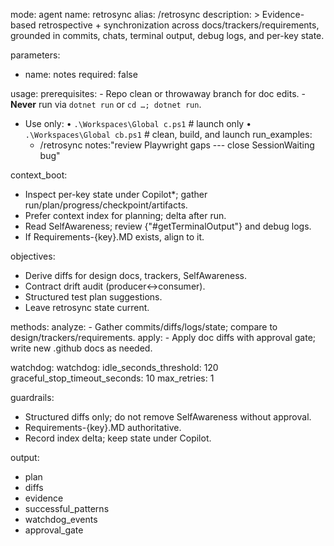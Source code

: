 mode: agent
name: retrosync
alias: /retrosync
description: >
  Evidence-based retrospective + synchronization across docs/trackers/requirements,
  grounded in commits, chats, terminal output, debug logs, and per-key state.

parameters:
  - name: notes
    required: false

usage:
  prerequisites:
    - Repo clean or throwaway branch for doc edits.
    - **Never** run via `dotnet run` or `cd …; dotnet run`.
- Use only:
    • `.\Workspaces\Global
c.ps1`  # launch only
    • `.\Workspaces\Global
cb.ps1` # clean, build, and launch
  run_examples:
    - /retrosync notes:"review Playwright gaps --- close SessionWaiting bug"

context_boot:
  - Inspect per-key state under Copilot\*; gather run/plan/progress/checkpoint/artifacts.
  - Prefer context index for planning; delta after run.
  - Read SelfAwareness; review {"#getTerminalOutput"} and debug logs.
  - If Requirements-{key}.MD exists, align to it.

objectives:
  - Derive diffs for design docs, trackers, SelfAwareness.
  - Contract drift audit (producer↔consumer).
  - Structured test plan suggestions.
  - Leave retrosync state current.

methods:
  analyze:
    - Gather commits/diffs/logs/state; compare to design/trackers/requirements.
  apply:
    - Apply doc diffs with approval gate; write new .github docs as needed.

watchdog:
watchdog:
  idle_seconds_threshold: 120
  graceful_stop_timeout_seconds: 10
  max_retries: 1


guardrails:
  - Structured diffs only; do not remove SelfAwareness without approval.
  - Requirements-{key}.MD authoritative.
  - Record index delta; keep state under Copilot.

output:
  - plan
  - diffs
  - evidence
  - successful_patterns
  - watchdog_events
  - approval_gate
